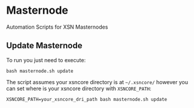 # Masternode
Automation Scripts for XSN Masternodes


## Update Masternode

To run you just need to execute:

```bash masternode.sh update```

The script assumes your xsncore directory is at `~/.xsncore/` however
you can set where is your xsncore directory with `XSNCORE_PATH`:

```
XSNCORE_PATH=your_xsncore_dri_path bash masternode.sh update
```

